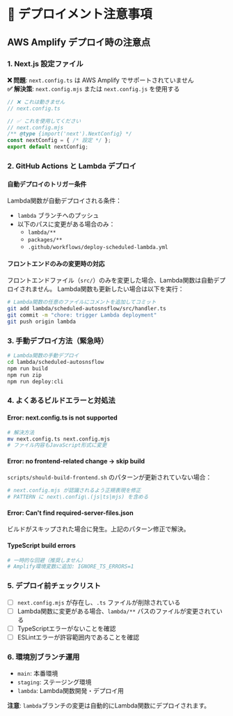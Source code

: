 # 🚀 デプロイメント注意事項

## AWS Amplify デプロイ時の注意点

### 1. Next.js 設定ファイル
**❌ 問題**: `next.config.ts` は AWS Amplify でサポートされていません  
**✅ 解決策**: `next.config.mjs` または `next.config.js` を使用する

```javascript
// ❌ これは動きません
// next.config.ts

// ✅ これを使用してください  
// next.config.mjs
/** @type {import('next').NextConfig} */
const nextConfig = { /* 設定 */ };
export default nextConfig;
```

### 2. GitHub Actions と Lambda デプロイ

#### 自動デプロイのトリガー条件
Lambda関数が自動デプロイされる条件：
- `lambda` ブランチへのプッシュ
- 以下のパスに変更がある場合のみ：
  - `lambda/**`
  - `packages/**`
  - `.github/workflows/deploy-scheduled-lambda.yml`

#### フロントエンドのみの変更時の対応
フロントエンドファイル（`src/`）のみを変更した場合、Lambda関数は自動デプロイされません。
Lambda関数も更新したい場合は以下を実行：

```bash
# Lambda関数の任意のファイルにコメントを追加してコミット
git add lambda/scheduled-autosnsflow/src/handler.ts
git commit -m "chore: trigger Lambda deployment"
git push origin lambda
```

### 3. 手動デプロイ方法（緊急時）

```bash
# Lambda関数の手動デプロイ
cd lambda/scheduled-autosnsflow
npm run build
npm run zip
npm run deploy:cli
```

### 4. よくあるビルドエラーと対処法

#### Error: next.config.ts is not supported
```bash
# 解決方法
mv next.config.ts next.config.mjs
# ファイル内容もJavaScript形式に変更
```

#### Error: no frontend-related change -> skip build
`scripts/should-build-frontend.sh` のパターンが更新されていない場合：
```bash
# next.config.mjs が認識されるよう正規表現を修正
# PATTERN に next\.config\.(js|ts|mjs) を含める
```

#### Error: Can't find required-server-files.json
ビルドがスキップされた場合に発生。上記のパターン修正で解決。

#### TypeScript build errors
```bash
# 一時的な回避（推奨しません）
# Amplify環境変数に追加: IGNORE_TS_ERRORS=1
```

### 5. デプロイ前チェックリスト

- [ ] `next.config.mjs` が存在し、`.ts` ファイルが削除されている
- [ ] Lambda関数に変更がある場合、`lambda/**` パスのファイルが変更されている
- [ ] TypeScriptエラーがないことを確認
- [ ] ESLintエラーが許容範囲内であることを確認

### 6. 環境別ブランチ運用

- `main`: 本番環境
- `staging`: ステージング環境
- `lambda`: Lambda関数開発・デプロイ用

**注意**: `lambda`ブランチの変更は自動的にLambda関数にデプロイされます。
